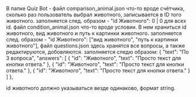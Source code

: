 В папке Quiz Bot -
  файл comparison_animal.json что-то вроде счётчика, сколько раз пользователь выбрал животного, записывается в ID того животного.
    заполняется след. образом - "id Животного": 0 | 0 для всех id.
  файл condition_animal.json что-то вроде условии. В нем храниться id животного, вид животного и путь к картинки животного.
    заполняется след. образом - "id Животного": ["вид животного", "путь к картинки животного"],
  файл questions.json здесь хранятся все вопросы, а также редактируются, добовляются.
    заполняется следю образом:
      {
    "text": "По 3 вопроса",
    "answers":
    [
      {
        "id": "Животного",
        "text": "Просто текст для кнопки ответа."
      },
      {
        "id": "Животного",
        "text": "Просто текст для кнопки ответа."
      },
      {
        "id": "Животного",
        "text": "Просто текст для кнопки ответа."
      }
    ]
  },

id животного должно указываться везде одинаково, формат string.    
